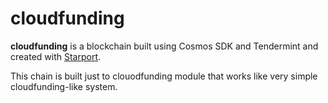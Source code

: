 # cloudfunding
**cloudfunding** is a blockchain built using Cosmos SDK and Tendermint and created with [Starport](https://starport.com).

This chain is built just to clouodfunding module that works like  very simple cloudfunding-like system.
